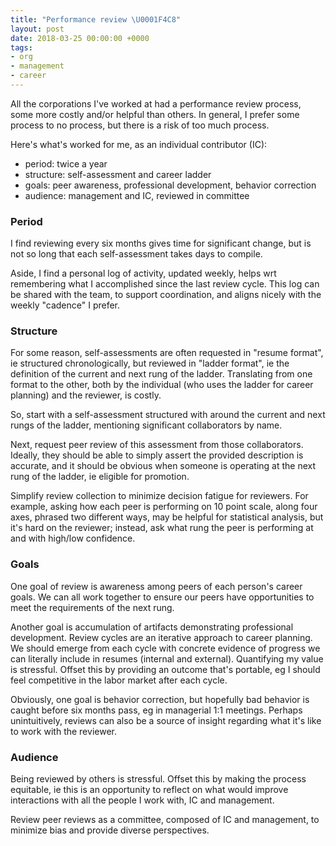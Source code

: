 ```yaml
---
title: "Performance review \U0001F4C8"
layout: post
date: 2018-03-25 00:00:00 +0000
tags:
- org
- management
- career
---
```

All the corporations I've worked at had a performance review process, some more costly and/or helpful than others. In general, I prefer some process to no process, but there is a risk of too much process.

Here's what's worked for me, as an individual contributor (IC):

* period: twice a year
* structure: self-assessment and career ladder
* goals: peer awareness, professional development, behavior correction
* audience: management and IC, reviewed in committee

### Period

I find reviewing every six months gives time for significant change, but is not so long that each self-assessment takes days to compile.

Aside, I find a personal log of activity, updated weekly, helps wrt remembering what I accomplished since the last review cycle. This log can be shared with the team, to support coordination, and aligns nicely with the weekly "cadence" I prefer.

### Structure

For some reason, self-assessments are often requested in "resume format", ie structured chronologically, but reviewed in "ladder format", ie the definition of the current and next rung of the ladder. Translating from one format to the other, both by the individual (who uses the ladder for career planning) and the reviewer, is costly. 

So, start with a self-assessment structured with around the current and next rungs of the ladder, mentioning significant collaborators by name.

Next, request peer review of this assessment from those collaborators. Ideally, they should be able to simply assert the provided description is accurate, and it should be obvious when someone is operating at the next rung of the ladder, ie eligible for promotion.

Simplify review collection to minimize decision fatigue for reviewers. For example, asking how each peer is performing on 10 point scale, along four axes, phrased two different ways, may be helpful for statistical analysis, but it's hard on the reviewer; instead, ask what rung the peer is performing at and with high/low confidence.

### Goals

One goal of review is awareness among peers of each person's career goals. We can all work together to ensure our peers have opportunities to meet the requirements of the next rung.

Another goal is accumulation of artifacts demonstrating professional development. Review cycles are an iterative approach to career planning. We should emerge from each cycle with concrete evidence of progress we can literally include in resumes (internal and external). Quantifying my value is stressful. Offset this by providing an outcome that's portable, eg I should feel competitive in the labor market after each cycle.

Obviously, one goal is behavior correction, but hopefully bad behavior is caught before six months pass, eg in managerial 1:1 meetings. Perhaps unintuitively, reviews can also be a source of insight regarding what it's like to work with the reviewer.

### Audience

Being reviewed by others is stressful. Offset this by making the process equitable, ie this is an opportunity to reflect on what would improve interactions with all the people I work with, IC and management.

Review peer reviews as a committee, composed of IC and management, to minimize bias and provide diverse perspectives.